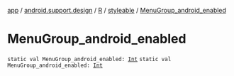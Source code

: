 [app](../../../index.md) / [android.support.design](../../index.md) / [R](../index.md) / [styleable](index.md) / [MenuGroup_android_enabled](.)

# MenuGroup_android_enabled

`static val MenuGroup_android_enabled: `[`Int`](https://kotlinlang.org/api/latest/jvm/stdlib/kotlin/-int/index.html)
`static val MenuGroup_android_enabled: `[`Int`](https://kotlinlang.org/api/latest/jvm/stdlib/kotlin/-int/index.html)